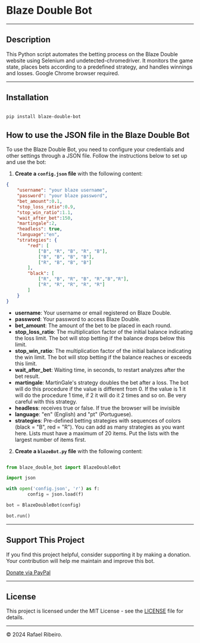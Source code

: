 # Blaze Double Bot

---

## Description

This Python script automates the betting process on the Blaze Double website using Selenium and undetected-chromedriver. It monitors the game state, places bets according to a predefined strategy, and handles winnings and losses. Google Chrome browser required.

---

## Installation

```bash

pip install blaze-double-bot

```

## How to use the JSON file in the Blaze Double Bot

To use the Blaze Double Bot, you need to configure your credentials and other settings through a JSON file. Follow the instructions below to set up and use the bot:

1. **Create a `config.json` file** with the following content:

```json
{
    "username": "your blaze username",
    "password": "your blaze password",
    "bet_amount":0.1,
    "stop_loss_ratio":0.9,
    "stop_win_ratio":1.1,
    "wait_after_bet":150,
    "martingale":2,
    "headless": true,
    "language":"en",
    "strategies": {
        "red": [
            ["B", "R", "B", "R", "B"],
            ["B", "B", "B", "B"],
            ["R", "B", "B", "B"]
        ],
        "black": [
            ["R", "B", "R", "B", "R","B","R"],
            ["R", "R", "R", "R", "R"]
        ]
    }
}

```

- **username**: Your username or email registered on Blaze Double.
- **password**: Your password to access Blaze Double.
- **bet_amount**: The amount of the bet to be placed in each round.
- **stop_loss_ratio**: The multiplication factor of the initial balance indicating the loss limit. The bot will stop betting if the balance drops below this limit.
- **stop_win_ratio**: The multiplication factor of the initial balance indicating the win limit. The bot will stop betting if the balance reaches or exceeds this limit.
- **wait_after_bet**: Waiting time, in seconds, to restart analyzes after the bet result.
- **martingale**: MartinGale's strategy doubles the bet after a loss. The bot will do this procedure if the value is different from 0. If the value is 1 it will do the procedure 1 time, if 2 it will do it 2 times and so on. Be very careful with this strategy.
- **headless**: receives true or false. If true the browser will be invisible
- **language**: "en" (English) and "pt" (Portuguese).
- **strategies**: Pre-defined betting strategies with sequences of colors (black = "B", red = "R"). You can add as many strategies as you want here. Lists must have a maximum of 20 items. Put the lists with the largest number of items first.

2. **Create a `blazeBot.py` file** with the following content:

```python

from blaze_double_bot import BlazeDoubleBot

import json

with open('config.json', 'r') as f:
        config = json.load(f)

bot = BlazeDoubleBot(config)

bot.run()

```
---

## Support This Project

If you find this project helpful, consider supporting it by making a donation. Your contribution will help me maintain and improve this bot.

[Donate via PayPal](https://www.paypal.com/donate/?hosted_button_id=928TRAX74TYSA)

---

## License

This project is licensed under the MIT License - see the [LICENSE](LICENSE) file for details.

---

© 2024 Rafael Ribeiro.
